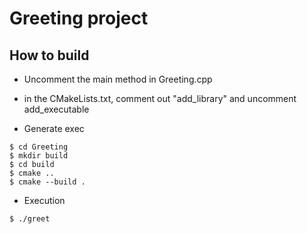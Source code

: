 # Greeting project

## How to build

- Uncomment the main method in Greeting.cpp

- in the CMakeLists.txt, comment out "add_library" and uncomment add_executable

- Generate exec 
```
$ cd Greeting
$ mkdir build
$ cd build
$ cmake ..
$ cmake --build .
```

- Execution
```
$ ./greet
```
